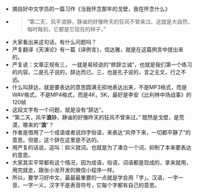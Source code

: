 - 摘自好中文学员的一篇习作《当我怀念那年的戈壁，我在怀念什么》
- > “第二天，风平浪静，静谧的好像昨天的狂风不曾来过。这就是大自然，每时每刻，它都是它现在的样子。”
- 大家看出来这句话，有什么问题吗？
- 严复翻译《天演论》有一篇《译例言》，信达雅，就是在这篇例言中提出来的。
- 严复说：文章正规有三， 一就是易经说的“修辞立诚”，也就是我们第一个练习的内容。二是孔子说的，辞达而已。三，也是孔子说的，言之无文，行之不远。
- 什么叫辞达，就是要表达的意思圆满无损地表达出来，不是MP3格式，而是WAV格式，不是MP4格式，而是4K，5K，最好是李安《比利林中场战事》的120帧
- 这段文字有一个问题，就是没有“辞达”。
- “第二天，风平**浪**静，静谧的好像昨天的狂风不曾来过。” 既然是戈壁，是荒漠，哪来的“**浪**”？
- 作者是借用了一个成语或者说四字俗语，来表达“风停下来，一切都平静了”的意思。但是，这个辞在这里是不达的。
- 用严复的话说，这叫：抑义就词。也就是为了凑合一个词，抑制了本来要表达的意思。
- 大家其实平常都有这个情况，因为成语，俗语，词语都是现成的，拿来就用，用完就走，跟张小龙开发的微信小程序一样。
- 所以，要学习好中文，最最最重要的一点就是学会用「字」。汉语，一字一音，一字一义，汉字不是表音符号，它每个字都有自己的意思。
